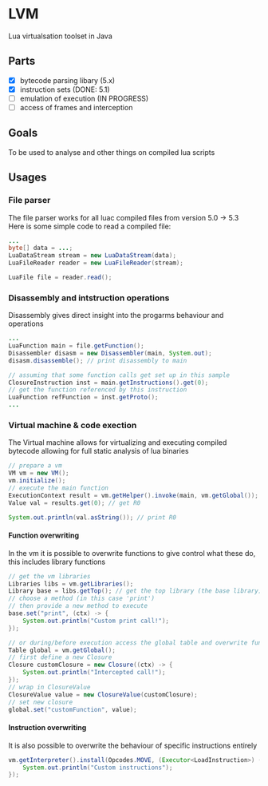 # LVM
Lua virtualsation toolset in Java

## Parts
- [x] bytecode parsing libary (5.x)
- [x] instruction sets (DONE: 5.1)
- [ ] emulation of execution (IN PROGRESS)
- [ ] access of frames and interception

## Goals
To be used to analyse and other things on compiled lua scripts

## Usages

### File parser
The file parser works for all luac compiled files from version 5.0 -> 5.3   
Here is some simple code to read a compiled file:
```java
...
byte[] data = ...;
LuaDataStream stream = new LuaDataStream(data);
LuaFileReader reader = new LuaFileReader(stream);

LuaFile file = reader.read();
```

### Disassembly and intstruction operations
Disassembly gives direct insight into the progarms behaviour and operations
```java
...
LuaFunction main = file.getFunction();
Disassembler disasm = new Disassembler(main, System.out);
disasm.disassemble(); // print disassembly to main

// assuming that some function calls get set up in this sample
ClosureInstruction inst = main.getInstructions().get(0); 
// get the function referenced by this instruction
LuaFunction refFunction = inst.getProto();
...
```

### Virtual machine & code exection
The Virtual machine allows for virtualizing and executing compiled bytecode allowing for full static analysis of lua binaries
```java
// prepare a vm
VM vm = new VM();
vm.initialize();
// execute the main function
ExecutionContext result = vm.getHelper().invoke(main, vm.getGlobal());
Value val = results.get(0); // get R0

System.out.println(val.asString()); // print R0
```

#### Function overwriting
In the vm it is possible to overwrite functions to give control what these do, this includes library functions
```java
// get the vm libraries
Libraries libs = vm.getLibraries();
Library base = libs.getTop(); // get the top library (the base library)
// choose a method (in this case 'print')
// then provide a new method to execute
base.set("print", (ctx) -> {
    System.out.println("Custom print call!");	
});

// or during/before execution access the global table and overwrite functions directly
Table global = vm.getGlobal();
// first define a new Closure
Closure customClosure = new Closure((ctx) -> {   
	System.out.println("Intercepted call!");
});
// wrap in ClosureValue
ClosureValue value = new ClosureValue(customClosure);        
// set new closure
global.set("customFunction", value);
```

#### Instruction overwriting
It is also possible to overwrite the behaviour of specific instructions entirely
```java
vm.getInterpreter().install(Opcodes.MOVE, (Executor<LoadInstruction>) (insn, ctx) -> {
	System.out.println("Custom instructions");
});
```


